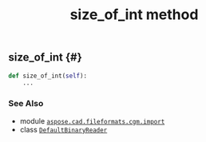 ﻿---
title: size_of_int method
second_title: Aspose.CAD for Python via .NET API References
description: 
type: docs
weight: 290
url: /python-net/aspose.cad.fileformats.cgm.import/defaultbinaryreader/size_of_int/
is_root: false
---

## size_of_int {#}





```python
def size_of_int(self):
    ...
```





### See Also
* module [`aspose.cad.fileformats.cgm.import`](../../)
* class [`DefaultBinaryReader`](/cad/python-net/aspose.cad.fileformats.cgm.import/defaultbinaryreader)
